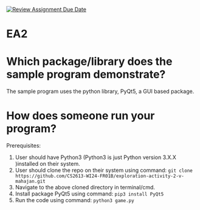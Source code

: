 [![Review Assignment Due Date](https://classroom.github.com/assets/deadline-readme-button-24ddc0f5d75046c5622901739e7c5dd533143b0c8e959d652212380cedb1ea36.svg)](https://classroom.github.com/a/RPDAFNpj)
# EA2

# Which package/library does the sample program demonstrate?
The sample program uses the python library, PyQt5, a GUI based package.

# How does someone run your program?
Prerequisites: 
1. User should have Python3 (Python3 is just Python version 3.X.X )installed on their system.
2. User should clone the repo on their system using command: 
`git clone https://github.com/CS2613-WI24-FR01B/exploration-activity-2-v-mahajan.git`
3. Navigate to the above cloned directory in terminal/cmd.
4. Install package PyQt5 using command: `pip3 install PyQt5`
5. Run the code using command: `python3 game.py`
